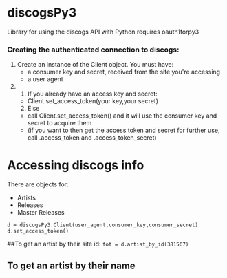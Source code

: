 discogsPy3
==========

Library for using the discogs API with Python 
requires oauth1forpy3 

### Creating the authenticated connection to discogs:
  1. Create an instance of the Client object. You must have:
      * a consumer key and secret, received from the site you're accessing
      * a user agent
  2. 
     1. If you already have an access key and secret:
      * Client.set_access_token(your key,your secret)
     2. Else 
      * call Client.set_access_token() and it will use the consumer key and secret to acquire them
      * (if you want to then get the access token and secret for further use, call .access_token and .access_token_secret)

# Accessing discogs info
There are objects for:
* Artists
* Releases
* Master Releases
```
d = discogsPy3.Client(user_agent,consumer_key,consumer_secret)
d.set_access_token()
```
##To get an artist by their site id:
`fot = d.artist_by_id(381567)`

## To get an artist by their name
